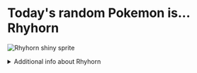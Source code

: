 # Today's random Pokemon is... Rhyhorn

![Rhyhorn shiny sprite](https://raw.githubusercontent.com/PokeAPI/sprites/master/sprites/pokemon/shiny/111.png)

<details>
<summary>Additional info about Rhyhorn</summary>

| srpite type | image |
|------|------|
| back_default | ![Rhyhorn back_default sprite](https://raw.githubusercontent.com/PokeAPI/sprites/master/sprites/pokemon/back/111.png) |
| back_female | ![Rhyhorn back_female sprite](https://raw.githubusercontent.com/PokeAPI/sprites/master/sprites/pokemon/back/female/111.png) |
| back_shiny | ![Rhyhorn back_shiny sprite](https://raw.githubusercontent.com/PokeAPI/sprites/master/sprites/pokemon/back/shiny/111.png) |
| back_shiny_female | ![Rhyhorn back_shiny_female sprite](https://raw.githubusercontent.com/PokeAPI/sprites/master/sprites/pokemon/back/shiny/female/111.png) |
| front_default | ![Rhyhorn front_default sprite](https://raw.githubusercontent.com/PokeAPI/sprites/master/sprites/pokemon/111.png) |
| front_female | ![Rhyhorn front_female sprite](https://raw.githubusercontent.com/PokeAPI/sprites/master/sprites/pokemon/female/111.png) |
| front_shiny_female | ![Rhyhorn front_shiny_female sprite](https://raw.githubusercontent.com/PokeAPI/sprites/master/sprites/pokemon/shiny/female/111.png) | </details>